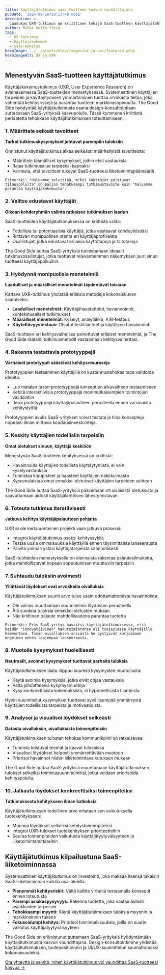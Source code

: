 ```yaml
---
title: Käyttäjätutkimus saas-tuotteen kasvun vauhdittajana
pubDate: '2024-09-10T19:13:48.000Z'
description: >-
  Laadukas UXR-tutkimus on kriittinen tekijä SaaS-tuotteen käyttäjälähtöisessä kehityksessä. Oikein toteutettu käyttäjätutkimus auttaa tekemään tietopohjaisempia päätöksiä, nopeuttaa kehityssykliä ja parantaa asiakastyytyväisyyttä.
author: Mikki Aalto-Ylevä
tags:
  - UX tutkimus
  - Käyttäjäkokemus
  - SaaS-kehitys
heroImage: ../../assets/blog/images/ux-ja-uxr/featured.webp
heroImageAlt: UX ja UXR
---
```


## Menestyvän SaaS-tuotteen käyttäjätutkimus

Käyttäjäkokemustutkimus (UXR, User Experience Research) on avainasemassa SaaS-tuotteiden menestyksessä. Systemaattinen käyttäjien tarpeiden ja käyttäytymisen ymmärtäminen tuottaa arvokasta tietoa, joka vähentää kehitysriskejä ja parantaa tuotteen markkinasopivuutta. The Good Side hyödyntää käyttäjätutkimusta osana design-konsultointiaan auttaessaan SaaS-yrityksiä kasvupolulla. Tässä kymmenen kriittistä periaatetta tehokkaan käyttäjätutkimuksen toteuttamiseen.

### 1. Määrittele selkeät tavoitteet

**Tarkat tutkimuskysymykset johtavat parempiin tuloksiin**

Onnistunut käyttäjätutkimus alkaa selkeästi määritellyistä tavoitteista:

- Määrittele täsmälliset kysymykset, joihin etsit vastauksia
- Rajaa tutkimusalue tarpeeksi kapeaksi
- Varmista, että tavoitteet tukevat SaaS-tuotteesi liiketoimintapäämääriä

```
Esimerkki: "Haluamme selvittää, miksi käyttäjät poistuvat tilauspolulta" on paljon tehokkaampi tutkimustavoite kuin "haluamme parantaa käyttäjäkokemusta".
```

### 2. Valitse edustavat käyttäjät

**Oikean kohderyhmän valinta ratkaisee tutkimuksen laadun**

SaaS-tuotteiden käyttäjätutkimuksessa on kriittistä valita:

- Todellisia tai potentiaalisia käyttäjiä, jotka vastaavat kohdeyleisöäsi
- Riittävän monipuolinen otanta eri käyttäjäprofiileista
- Osallistujat, jotka edustavat erilaisia käyttötapoja ja taitotasoja

The Good Side auttaa SaaS-yrityksiä tunnistamaan ideaalit tutkimusosallistujat, jotka tuottavat relevanteimman näkemyksen juuri sinun tuotteesi käyttäjäpolkuihin.

### 3. Hyödynnä monipuolisia menetelmiä

**Laadulliset ja määrälliset menetelmät täydentävät toisiaan**

Kattava UXR-tutkimus yhdistää erilaisia metodeja kokonaiskuvan saamiseksi:

- **Laadulliset menetelmät:** Käyttäjähaastattelut, havainnoinnit, kontekstuaaliset tutkimukset
- **Määrälliset menetelmät:** Kyselyt, analytiikka, A/B-testaus
- **Käytettävyystestaus:** Ohjatut testitilanteet ja käyttäjien havainnointi

SaaS-tuotteen eri kehitysvaiheissa painottuvat erilaiset menetelmät, ja The Good Side räätälöi tutkimusmetodit vastaamaan kehitysvaihettasi.

### 4. Rakenna testattavia prototyyppejä

**Varhaiset prototyypit säästävät kehitysresursseja**

Prototyyppien testaaminen käyttäjillä on kustannustehokas tapa validoida ideoita:

- Luo matalan tason prototyyppejä konseptien alkuvaiheen testaamiseen
- Kehitä interaktiivisia prototyyppejä monimutkaisempien toimintojen validointiin
- Iteroi prototyyppejä käyttäjäpalautteen perusteella ennen varsinaista kehitystyötä

Prototyyppien avulla SaaS-yritykset voivat testata ja hioa konsepteja nopeasti ilman mittavia koodausinvestointeja.

### 5. Keskity käyttäjien todellisiin tarpeisiin

**Omat oletukset sivuun, käyttäjä keskiöön**

Menestyvän SaaS-tuotteen kehityksessä on kriittistä:

- Havainnoida käyttäjien todellista käyttäytymistä, ei vain kyselyvastauksia
- Tunnistaa kipupisteet ja haasteet käyttäjien näkökulmasta
- Kyseenalaistaa omat ennakko-oletukset käyttäjien tarpeiden suhteen

The Good Side auttaa SaaS-yrityksiä pääsemään irti sisäisistä oletuksista ja saavuttamaan aidosti käyttäjälähtöisen lähestymistavan.

### 6. Toteuta tutkimus iteratiivisesti

**Jatkuva kehitys käyttäjäpalautteen pohjalta**

UXR ei ole kertaluonteinen projekti vaan jatkuva prosessi:

- Integroi käyttäjätutkimus osaksi kehityssykliä
- Testaa uusia ominaisuuksia käyttäjillä ennen täysimittaista lanseerausta
- Päivitä ymmärrystäsi käyttäjätarpeista säännöllisesti

SaaS-tuotteiden menestykselle on olennaista rakentaa palautesilmukoita, jotka mahdollistavat nopean sopeutumisen muuttuviin tarpeisiin.

### 7. Suhtaudu tuloksiin avoimesti

**Yllättävät löydökset ovat arvokkaita oivalluksia**

Käyttäjätutkimuksen suurin arvo tulee usein odottamattomista havainnoista:

- Ole valmis muuttamaan suunnitelmia löydösten perusteella
- Älä suodata tuloksia ennakko-oletusten mukaan
- Näe kriittinen palaute mahdollisuutena parantaa tuotetta

```
Esimerkki: Eräs SaaS-yritys havaitsi käyttäjätutkimuksessa, että heidän "innovatiivinen" hakutoimintonsa oli tosiasiassa käyttäjille hämmentävä. Tämän oivalluksen ansiosta he pystyivät korjaamaan ongelman ennen laajempaa lanseerausta.
```

### 8. Muotoile kysymykset huolellisesti

**Neutraalit, avoimet kysymykset tuottavat parhaita tuloksia**

Käyttäjätutkimuksen laatu riippuu suuresti kysymysten muotoilusta:

- Käytä avoimia kysymyksiä, jotka eivät ohjaa vastauksia
- Vältä johdattelevia kysymysmuotoja
- Kysy konkreettisista kokemuksista, ei hypoteettisista tilanteista

Hyvin suunnitellut kysymykset tuottavat syvällisempää ymmärrystä käyttäjien todellisista tarpeista ja motivaatioista.

### 9. Analysoi ja visualisoi löydökset selkeästi

**Datasta oivalluksiin, oivalluksista toimenpiteisiin**

Käyttäjätutkimuksen tulosten tehokas kommunikointi on ratkaisevaa:

- Tunnista toistuvat teemat ja kaavat tuloksissa
- Visualisoi löydökset helposti ymmärrettävään muotoon
- Priorisoi havainnot niiden liiketoimintavaikutuksen mukaan

The Good Side auttaa SaaS-yrityksiä muuntamaan käyttäjätutkimuksen tulokset selkeiksi toimintasuunnitelmiksi, jotka voidaan priorisoida kehityspolulla.

### 10. Jalkauta löydökset konkreettisiksi toimenpiteiksi

**Tutkimuksesta kehitykseen ilman katkoksia**

Käyttäjätutkimuksen todellinen arvo mitataan sen vaikutuksella tuotekehitykseen:

- Muunna löydökset selkeiksi kehitystoimenpiteiksi
- Integroi UXR-tulokset tuotekehityksen prioriteetteihin
- Seuraa toimenpiteiden vaikutusta käyttäjätyytyväisyyteen ja liiketoimintamittareihin

## Käyttäjätutkimus kilpailuetuna SaaS-liiketoiminnassa

Systemaattinen käyttäjätutkimus on investointi, joka maksaa itsensä takaisin SaaS-liiketoiminnan kaikilla osa-alueilla:

- **Pienemmät kehitysriskit:** Vältä kalliita virheitä testaamalla konseptit ennen toteutusta
- **Parempi asiakaspysyvyys:** Rakenna tuotetta, joka vastaa aidosti asiakkaiden tarpeisiin
- **Tehokkaampi myynti:** Käytä käyttäjätutkimuksen tuloksia myynnin ja markkinoinnin tukena
- **Fokusoidumpi kehitys:** Priorisoi toiminnallisuuksia, joilla on suurin vaikutus käyttäjätyytyväisyyteen

The Good Side on erikoistunut auttamaan SaaS-yrityksiä hyödyntämään käyttäjätutkimusta kasvun vauhdittajana. Design-konsultointimme yhdistää käyttäjätutkimuksen, tuotepositioinnin ja UI/UX-suunnittelun saumattomaksi kokonaisuudeksi.

[Ota yhteyttä ja selvitä, miten käyttäjätutkimus voi vauhdittaa SaaS-tuotteesi kasvua →](/contact)